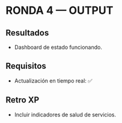 # RONDA 4 — OUTPUT

## Resultados
- Dashboard de estado funcionando.

## Requisitos
- Actualización en tiempo real: ✅

## Retro XP
- Incluir indicadores de salud de servicios.
